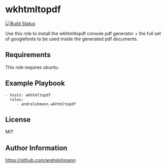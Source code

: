 wkhtmltopdf
===========

[![Build Status](https://travis-ci.org/andrelohmann/ansible-role-wkhtmltopdf.svg?branch=master)](https://travis-ci.org/andrelohmann/ansible-role-wkhtmltopdf)

Use this role to install the wkhtmltopdf console pdf generator + the full set of googlefonts to be used inside the generated pdf documents.

Requirements
------------

This role requires ubuntu.

Example Playbook
----------------

    - hosts: wkhtmltopdf
      roles:
         - andrelohmann.wkhtmltopdf

License
-------

MIT

Author Information
------------------

https://github.com/andrelohmann
